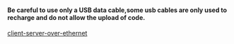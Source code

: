 #### Be careful to use only a USB data cable,some usb cables are only used to recharge and do not allow the upload of code.



[client-server-over-ethernet](https://toptechboy.com/python-with-arduino-lesson-16-simple-client-server-configuration-over-ethernet/)
